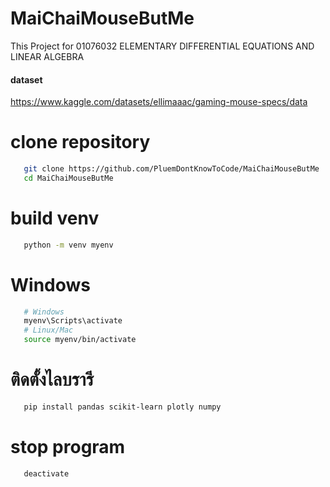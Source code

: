 # MaiChaiMouseButMe
This Project for 01076032 ELEMENTARY DIFFERENTIAL EQUATIONS AND LINEAR ALGEBRA

#### dataset
https://www.kaggle.com/datasets/ellimaaac/gaming-mouse-specs/data

# clone repository
```bash
   git clone https://github.com/PluemDontKnowToCode/MaiChaiMouseButMe
   cd MaiChaiMouseButMe
```

# build venv

```bash
   python -m venv myenv
```

# Windows
```bash
   # Windows
   myenv\Scripts\activate
   # Linux/Mac
   source myenv/bin/activate
```

# ติดตั้งไลบรารี
```bash
   pip install pandas scikit-learn plotly numpy

```
# stop program
```bash
   deactivate
```
